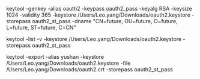 keytool -genkey -alias oauth2 -keypass oauth2_pass -keyalg RSA -keysize 1024 -validity 365 -keystore /Users/Leo.yang/Downloads/oauth2.keystore -storepass oauth2_st_pass -dname "CN=future, OU=future, O=future, L=future, ST=future, C=CN"


keytool -list  -v -keystore /Users/Leo.yang/Downloads/oauth2.keystore -storepass oauth2_st_pass

keytool -export -alias yushan -keystore /Users/Leo.yang/Downloads/oauth2.keystore -file /Users/Leo.yang/Downloads/oauth2.crt -storepass oauth2_st_pass

